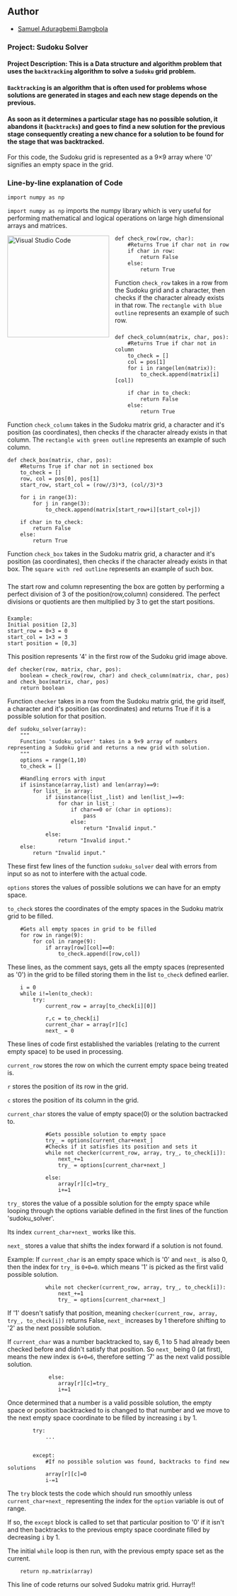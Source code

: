 ## Author

* [Samuel Aduragbemi Bamgbola](https://twitter.com/sammyabams)

### Project: Sudoku Solver

#### Project Description: This is a Data structure and algorithm problem that uses the `backtracking` algorithm to solve a `Sudoku` grid problem.

#### `Backtracking` is an algorithm that is often used for problems whose solutions are generated in stages and each new stage depends on the previous.
#### As soon as it determines a particular stage has no possible solution, it abandons it (`backtracks`) and goes to find a new solution for the previous stage consequently creating a new chance for a solution to be found for the stage that was backtracked.


For this code, the Sudoku grid is represented as a 9×9 array where '0' signifies an empty space in the grid.


### Line-by-line explanation of Code

```
import numpy as np
```
`import numpy as np` imports the numpy library which is  very useful for performing mathematical and logical operations on large high dimensional arrays and matrices.

<img align="left" alt="Visual Studio Code" width="230" src="https://www.brainzilla.com/static/sudoku/images/sudoku-grid.png" style="padding-right:10px;" />


```
def check_row(row, char):
    #Returns True if char not in row
    if char in row:
        return False
    else:
        return True
```

Function `check_row` takes in a row from the Sudoku grid and a character, then checks if the character already exists in that row.
The `rectangle with blue outline` represents an example of such row.

###

```
def check_column(matrix, char, pos):
    #Returns True if char not in column
    to_check = []
    col = pos[1]
    for i in range(len(matrix)):
        to_check.append(matrix[i][col])

    if char in to_check:
        return False
    else:
        return True
```

Function `check_column` takes in the Sudoku matrix grid, a character and it's position (as coordinates), then checks if the character already exists in that column.
The `rectangle with green outline` represents an example of such column.

```
def check_box(matrix, char, pos):
    #Returns True if char not in sectioned box
    to_check = []
    row, col = pos[0], pos[1]
    start_row, start_col = (row//3)*3, (col//3)*3
    
    for i in range(3):
        for j in range(3):
            to_check.append(matrix[start_row+i][start_col+j])
            
    if char in to_check:
        return False
    else:
        return True
```
Function `check_box` takes in the Sudoku matrix grid, a character and it's position (as coordinates), then checks if the character already exists in that box.
The `square with red outline` represents an example of such box.

###

The start row and column representing the box are gotten by performing a perfect division of 3 of the position(row,column) considered.
The perfect divisions or quotients are then multiplied by 3 to get the start positions.

###
```
Example:
Initial position [2,3]
start_row = 0×3 = 0
start_col = 1×3 = 3
start position = [0,3]
```
This position represents '4' in the first row of the Sudoku grid image above.

```
def checker(row, matrix, char, pos):
    boolean = check_row(row, char) and check_column(matrix, char, pos) and check_box(matrix, char, pos)
    return boolean
```
Function `checker` takes in a row from the Sudoku matrix grid, the grid itself, a character and it's position (as coordinates) and returns True if it is a possible solution for that position.

```
def sudoku_solver(array):
    """
    Function 'sudoku_solver' takes in a 9×9 array of numbers representing a Sudoku grid and returns a new grid with solution.
    """
    options = range(1,10)
    to_check = []
    
    #Handling errors with input
    if isinstance(array,list) and len(array)==9:
        for list_ in array:
            if isinstance(list_,list) and len(list_)==9:
                for char in list_:
                    if char==0 or (char in options):
                        pass
                    else:
                        return "Invalid input."
            else:
                return "Invalid input."
    else:
        return "Invalid input."
```
These first few lines of the function `sudoku_solver` deal with errors from input so as not to interfere with the actual code.


`options` stores the values of possible solutions we can have for an empty space.

`to_check` stores the coordinates of the empty spaces in the Sudoku matrix grid to be filled.


```
    #Gets all empty spaces in grid to be filled
    for row in range(9):
        for col in range(9):
            if array[row][col]==0:
                to_check.append([row,col])
```
These lines, as the comment says, gets all the empty spaces (represented as '0') in the grid to be filled storing them in the list `to_check` defined earlier.

```
    i = 0
    while i!=len(to_check):
        try:
            current_row = array[to_check[i][0]]
                 
            r,c = to_check[i]
            current_char = array[r][c]
            next_ = 0
```

These lines of code first established the variables (relating to the current empty space) to be used in processing.

`current_row` stores the row on which the current empty space being treated is.

`r` stores the position of its row in the grid.

`c` stores the position of its column in the grid.

`current_char` stores the value of empty space(0) or the solution bactracked to.

```
            #Gets possible solution to empty space
            try_ = options[current_char+next_]
            #Checks if it satisfies its position and sets it
            while not checker(current_row, array, try_, to_check[i]):
                next_+=1
                try_ = options[current_char+next_]
                    
            else:
                array[r][c]=try_
                i+=1
```

`try_` stores the value of a possible solution for the empty space while looping through the options variable defined in the first lines of the function 'sudoku_solver'.

Its index `current_char+next_` works like this.

`next_` stores a value that shifts the index forward if a solution is not found.


Example:
If `current_char` is an empty space which is '0' and `next_` is also 0, then the index for `try_` is `0+0=0`. which means '1' is picked as the first valid possible solution.


```
            while not checker(current_row, array, try_, to_check[i]):
                next_+=1
                try_ = options[current_char+next_]
 ```

If '1' doesn't satisfy that position, meaning `checker(current_row, array, try_, to_check[i])` returns False, `next_` increases by 1 therefore shifting to '2' as the next possible solution.

If `current_char` was a number backtracked to, say 6, 1 to 5 had already been checked before and didn't satisfy that position.
So `next_` being 0 (at first), means the new index is `6+0=6`, therefore setting '7' as the next valid possible solution.

```
             else:
                array[r][c]=try_
                i+=1
```
Once determined that a number is a valid possible solution, the empty space or position backtracked to is changed to that number and we move to the next empty space coordinate to be filled by increasing `i` by 1.

```
        try:
        	...


        except:
            #If no possible solution was found, backtracks to find new solutions
            array[r][c]=0
            i-=1
```
The `try` block tests the code which should run smoothly unless `current_char+next_` representing the index for the `option` variable is out of range.

If so, the `except` block is called to set that particular position to '0' if it isn't and then backtracks to the previous empty space coordinate filled by decreasing `i` by 1.

The initial `while` loop is then run, with the previous empty space set as the current.

```
    return np.matrix(array)
```

This line of code returns our solved Sudoku matrix grid. Hurray!!
